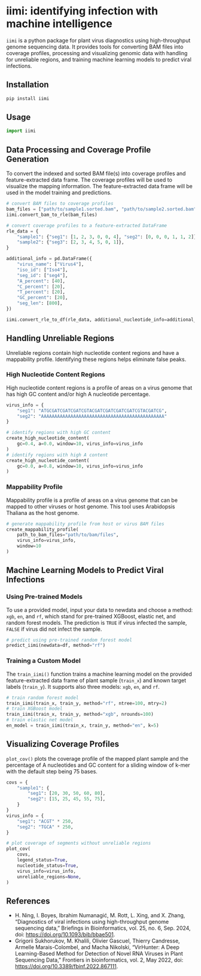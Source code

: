 # iimi: identifying infection with machine intelligence

`iimi` is a python package for plant virus diagnostics using high-throughput genome sequencing data. It provides tools for converting BAM files into coverage profiles, processing and visualizing genomic data with handling for unreliable regions, and training machine learning models to predict viral infections.

## Installation

```bash
pip install iimi
```

## Usage

```python
import iimi
```

## Data Processing and Coverage Profile Generation

To convert the indexed and sorted BAM file(s) into coverage profiles and feature-extracted data frame. The coverage profiles will be used to visualize the mapping information. The feature-extracted data frame will be used in the model training and predictions.

```python
# convert BAM files to coverage profiles
bam_files = ["path/to/sample1.sorted.bam", "path/to/sample2.sorted.bam"]
iimi.convert_bam_to_rle(bam_files)

# convert coverage profiles to a feature-extracted DataFrame
rle_data = {
    "sample1": {"seg1": [1, 2, 3, 0, 0, 4], "seg2": [0, 0, 0, 1, 1, 2]},
    "sample2": {"seg3": [2, 3, 4, 5, 0, 1]},
}

additional_info = pd.DataFrame({
    "virus_name": ["Virus4"],
    "iso_id": ["Iso4"],
    "seg_id": ["seg4"],
    "A_percent": [40],
    "C_percent": [20],
    "T_percent": [20],
    "GC_percent": [20],
    "seg_len": [800],
})

iimi.convert_rle_to_df(rle_data, additional_nucleotide_info=additional_info)
```

## Handling Unreliable Regions

Unreliable regions contain high nucleotide content regions and have a mappability profile. Identifying these regions helps eliminate false peaks.

### High Nucleotide Content Regions

High nucleotide content regions is a profile of areas on a virus genome that has high GC content and/or high A nucleotide percentage.

```python
virus_info = {
    "seg1": "ATGCGATCGATCGATCGTACGATCGATCGATCGATCGTACGATCG",
    "seg2": "AAAAAAAAAAAAAAAAAAAAAAAAAAAAAAAAAAAAAAAAAAAAAA"
}

# identify regions with high GC content
create_high_nucleotide_content(
    gc=0.4, a=0.0, window=10, virus_info=virus_info
)
# identify regions with high A content
create_high_nucleotide_content(
    gc=0.0, a=0.8, window=10, virus_info=virus_info
)
```

### Mappability Profile

Mappability profile is a profile of areas on a virus genome that can be mapped to other viruses or host genome. This tool uses Arabidopsis Thaliana as the host genome.

```python
# generate mappability profile from host or virus BAM files
create_mappability_profile(
    path_to_bam_files="path/to/bam/files",
    virus_info=virus_info,
    window=10
)
```

## Machine Learning Models to Predict Viral Infections

### Using Pre-trained Models

To use a provided model, input your data to newdata and choose a method: `xgb`, `en`, and `rf`, which stand for pre-trained XGBoost, elastic net, and random forest models. The prediction is `TRUE` if virus infected the sample, `FALSE` if virus did not infect the sample.

```python
# predict using pre-trained random forest model
predict_iimi(newdata=df, method="rf")
```

### Training a Custom Model

The `train_iimi()` function trains a machine learning model on the provided feature-extracted data frame of plant sample (`train_x`) and known target labels (`train_y`). It supports also three models: `xgb`, `en`, and `rf`.

```python
# train random forest model
train_iimi(train_x, train_y, method="rf", ntree=100, mtry=2)
# train XGBoost model
train_iimi(train_x, train_y, method="xgb", nrounds=100)
# train elastic net model
en_model = train_iimi(train_x, train_y, method="en", k=5)
```

## Visualizing Coverage Profiles

`plot_cov()` plots the coverage profile of the mapped plant sample and the percentage of A nucleotides and GC content for a sliding window of k-mer with the default step being 75 bases.

```python
covs = {
    "sample1": {
        "seg1": [20, 30, 50, 60, 80],
        "seg2": [15, 25, 45, 55, 75],
    }
}
virus_info = {
    "seg1": "ACGT" * 250,
    "seg2": "TGCA" * 250,
}

# plot coverage of segments without unreliable regions
plot_cov(
    covs,
    legend_status=True,
    nucleotide_status=True,
    virus_info=virus_info,
    unreliable_regions=None,
)
```

## References

- H. Ning, I. Boyes, Ibrahim Numanagić, M. Rott, L. Xing, and X. Zhang, “Diagnostics of viral infections using high-throughput genome sequencing data,” Briefings in Bioinformatics, vol. 25, no. 6, Sep. 2024, doi: https://doi.org/10.1093/bib/bbae501.
- Grigorii Sukhorukov, M. Khalili, Olivier Gascuel, Thierry Candresse, Armelle Marais-Colombel, and Macha Nikolski, “VirHunter: A Deep Learning-Based Method for Detection of Novel RNA Viruses in Plant Sequencing Data,” Frontiers in bioinformatics, vol. 2, May 2022, doi: https://doi.org/10.3389/fbinf.2022.867111.
